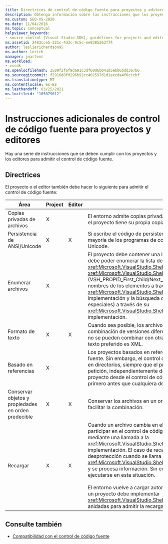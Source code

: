 ```yaml
---
title: Directrices de control de código fuente para proyectos y editores
description: Obtenga información sobre las instrucciones que los proyectos y editores deben cumplir para admitir el control de código fuente.
ms.custom: SEO-VS-2020
ms.date: 11/04/2016
ms.topic: conceptual
helpviewer_keywords:
- source control [Visual Studio SDK], guidelines for projects and editors
ms.assetid: 2483cce5-321c-4d3c-9c5c-ee8385263f74
author: leslierichardson95
ms.author: lerich
manager: jmartens
ms.workload:
- vssdk
ms.openlocfilehash: 2509f2f6f9da91c3df60d6b041d5ebb6bdd367b6
ms.sourcegitcommit: f2916d8fd296b92cc402597d1d1eecda4f6cccbf
ms.translationtype: MT
ms.contentlocale: es-ES
ms.lasthandoff: 03/25/2021
ms.locfileid: "105079012"
---
```

# <a name="additional-source-control-guidelines-for-projects-and-editors"></a>Instrucciones adicionales de control de código fuente para proyectos y editores
Hay una serie de instrucciones que se deben cumplir con los proyectos y los editores para admitir el control de código fuente.

## <a name="guidelines"></a>Directrices
 El proyecto o el editor también debe hacer lo siguiente para admitir el control de código fuente:

|Área|Project|Editor|Detalles|
|----------|-------------|------------|-------------|
|Copias privadas de archivos|X||El entorno admite copias privadas de archivos. Es decir, cada persona dada de alta en el proyecto tiene su propia copia privada de los archivos de ese proyecto.|
|Persistencia de ANSI/Unicode|X|X|Si escribe el código de persistencia, almacene los archivos en formato ANSI, ya que la mayoría de los programas de control de código fuente no admiten actualmente Unicode.|
|Enumerar archivos|X||El proyecto debe contener una lista específica de todos los archivos que contiene y debe poder enumerar la lista de archivos mediante <xref:Microsoft.VisualStudio.Shell.Interop.IVsSccProject2> o <xref:Microsoft.VisualStudio.Shell.Interop.IVsHierarchy.GetProperty%2A> (VSH_PROPID_First_Child/Next_Sibling). El proyecto también debe exponer los nombres de los elementos a través <xref:Microsoft.VisualStudio.Shell.Interop.IVsProject.GetMkDocument%2A> de su implementación y la búsqueda de nombres de soporte (incluidos los archivos especiales) a través de su <xref:Microsoft.VisualStudio.Shell.Interop.IVsProject.IsDocumentInProject%2A> implementación.|
|Formato de texto|X|X|Cuando sea posible, los archivos deben estar en formato de texto para admitir la combinación de versiones diferentes. Los archivos que no están en formato de texto no se pueden combinar con otras versiones del archivo posteriormente. El formato de texto preferido es XML.|
|Basado en referencias|X||Los proyectos basados en referencia se admiten fácilmente en el control de código fuente. Sin embargo, el control de código fuente también admite proyectos basados en directorios, siempre que el proyecto pueda generar una lista de sus archivos a petición, independientemente de si estos archivos existen en el disco. Al abrir un proyecto desde el control de código fuente, el archivo de proyecto se desactivará primero antes que cualquiera de sus archivos.|
|Conservar objetos y propiedades en orden predecible|X|X|Conservar los archivos en un orden predecible, como el orden alfabético, para facilitar la combinación.|
|Recargar|X|X|Cuando un archivo cambia en el disco, el editor debe poder volver a cargarlo. Al participar en el control de código fuente, el entorno volverá a cargar los datos mediante una llamada a la <xref:Microsoft.VisualStudio.Shell.Interop.IVsPersistDocData2.ReloadDocData%2A> implementación. El caso de recarga más difícil es cuando se produce una desprotección cuando se llama a IVsQueryEditQuerySave:: <xref:Microsoft.VisualStudio.Shell.Interop.IVsQueryEditQuerySave2.QueryEditFiles%2A> y se procesa información. Sin embargo, el código de recarga debe ser capaz de ejecutarse en esta situación.<br /><br /> El entorno vuelve a cargar automáticamente los archivos de proyecto. Sin embargo, un proyecto debe implementar <xref:Microsoft.VisualStudio.Shell.Interop.IVsPersistHierarchyItem2> si tiene jerarquías anidadas para admitir la recarga de archivos de proyecto anidados.|

## <a name="see-also"></a>Consulte también
- [Compatibilidad con el control de código fuente](../../extensibility/internals/supporting-source-control.md)
